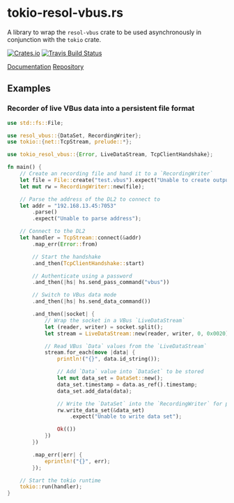 # tokio-resol-vbus.rs

A library to wrap the `resol-vbus` crate to be used asynchronously
in conjunction with the `tokio` crate.

[![Crates.io][crates-badge]][crates-url]
[![Travis Build Status][travis-badge]][travis-url]

[crates-badge]: https://img.shields.io/crates/v/tokio-resol-vbus.svg
[crates-url]: https://crates.io/crates/tokio-resol-vbus
[travis-badge]: https://travis-ci.org/danielwippermann/tokio-resol-vbus.rs.svg?branch=master
[travis-url]: https://travis-ci.org/danielwippermann/tokio-resol-vbus.rs

[Documentation](https://docs.rs/tokio-resol-vbus/)
[Repository](https://github.com/danielwippermann/tokio-resol-vbus.rs)


## Examples

### Recorder of live VBus data into a persistent file format

```rust
use std::fs::File;

use resol_vbus::{DataSet, RecordingWriter};
use tokio::{net::TcpStream, prelude::*};

use tokio_resol_vbus::{Error, LiveDataStream, TcpClientHandshake};

fn main() {
    // Create an recording file and hand it to a `RecordingWriter`
    let file = File::create("test.vbus").expect("Unable to create output file");
    let mut rw = RecordingWriter::new(file);

    // Parse the address of the DL2 to connect to
    let addr = "192.168.13.45:7053"
        .parse()
        .expect("Unable to parse address");

    // Connect to the DL2
    let handler = TcpStream::connect(&addr)
        .map_err(Error::from)

        // Start the handshake
        .and_then(TcpClientHandshake::start)

        // Authenticate using a password
        .and_then(|hs| hs.send_pass_command("vbus"))

        // Switch to VBus data mode
        .and_then(|hs| hs.send_data_command())

        .and_then(|socket| {
            // Wrap the socket in a VBus `LiveDataStream`
            let (reader, writer) = socket.split();
            let stream = LiveDataStream::new(reader, writer, 0, 0x0020);

            // Read VBus `Data` values from the `LiveDataStream`
            stream.for_each(move |data| {
                println!("{}", data.id_string());

                // Add `Data` value into `DataSet` to be stored
                let mut data_set = DataSet::new();
                data_set.timestamp = data.as_ref().timestamp;
                data_set.add_data(data);

                // Write the `DataSet` into the `RecordingWriter` for permanent storage
                rw.write_data_set(&data_set)
                    .expect("Unable to write data set");

                Ok(())
            })
        })

        .map_err(|err| {
            eprintln!("{}", err);
        });

    // Start the tokio runtime
    tokio::run(handler);
}
```
